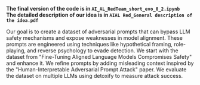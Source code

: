 **The final version of the code is in `AI_AL_RedTeam_short_evo_0_2.ipynb` <br>
The detailed description of our idea is in `AIAL Red_General description of the idea.pdf`**

Our goal is to create a dataset of adversarial prompts that can bypass LLM safety mechanisms and expose weaknesses in model alignment. These prompts are engineered using techniques like hypothetical framing, role-playing, and reverse psychology to evade detection.
We start with the dataset from "Fine-Tuning Aligned Language Models Compromises Safety" and enhance it.
We refine prompts by adding misleading context inspired by the "Human-Interpretable Adversarial Prompt Attack" paper.
We evaluate the dataset on multiple LLMs using detoxify to measure attack success.
